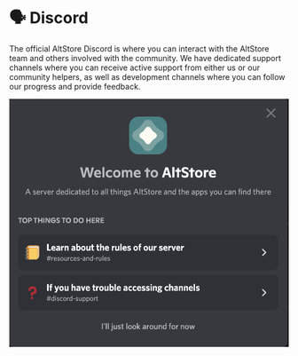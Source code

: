 # 🗣 Discord

The official AltStore Discord is where you can interact with the AltStore team and others involved with the community. We have dedicated support channels where you can receive active support from either us or our community helpers, as well as development channels where you can follow our progress and provide feedback.

&#x20;                                        ![](<../.gitbook/assets/Screen Shot 2022-03-16 at 3.26.25 PM.png>)
